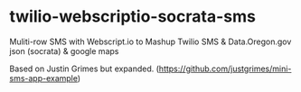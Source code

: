 # twilio-webscriptio-socrata-sms
Muliti-row SMS with Webscript.io to Mashup Twilio SMS &amp; Data.Oregon.gov json (socrata) &amp; google maps

Based on Justin Grimes but expanded. (https://github.com/justgrimes/mini-sms-app-example)
